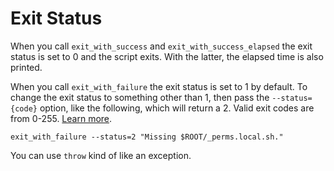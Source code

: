 # Exit Status

When you call `exit_with_success` and `exit_with_success_elapsed` the exit status is set to 0 and the script exits.  With the latter, the elapsed time is also printed.

When you call `exit_with_failure` the exit status is set to 1 by default.  To change the exit status to something other than 1, then pass the `--status={code}` option, like the following, which will return a 2.  Valid exit codes are from 0-255. [Learn more](https://www.tldp.org/LDP/abs/html/exit-status.html).

    exit_with_failure --status=2 "Missing $ROOT/_perms.local.sh."

You can use `throw` kind of like an exception.
